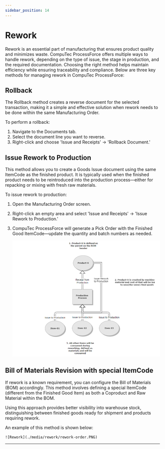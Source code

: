 ```yaml
---
sidebar_position: 14
---
```


# Rework

Rework is an essential part of manufacturing that ensures product quality and minimizes waste. CompuTec ProcessForce offers multiple ways to handle rework, depending on the type of issue, the stage in production, and the required documentation. Choosing the right method helps maintain efficiency while ensuring traceability and compliance. Below are three key methods for managing rework in CompuTec ProcessForce:

## Rollback

The Rollback method creates a reverse document for the selected transaction, making it a simple and effective solution when rework needs to be done within the same Manufacturing Order.

To perform a rollback:

1. Navigate to the Documents tab.
2. Select the document line you want to reverse.
3. Right-click and choose 'Issue and Receipts' → 'Rollback Document.'

## Issue Rework to Production

This method allows you to create a Goods Issue document using the same ItemCode as the finished product. It is typically used when the finished product needs to be reintroduced into the production process—either for repacking or mixing with fresh raw materials.

To issue rework to production:

1. Open the Manufacturing Order screen.
2. Right-click an empty area and select 'Issue and Receipts' → 'Issue Rework to Production.'
3. CompuTec ProcessForce will generate a Pick Order with the Finished Good ItemCode—update the quantity and batch numbers as needed.

    ![Rework](./media/rework/rework-order-1.PNG)

## Bill of Materials Revision with special ItemCode

If rework is a known requirement, you can configure the Bill of Materials (BOM) accordingly. This method involves defining a special ItemCode (different from the Finished Good Item) as both a Coproduct and Raw Material within the BOM.

Using this approach provides better visibility into warehouse stock, distinguishing between finished goods ready for shipment and products requiring rework.

An example of this method is shown below:

    ![Rework](./media/rework/rework-order.PNG)

---
